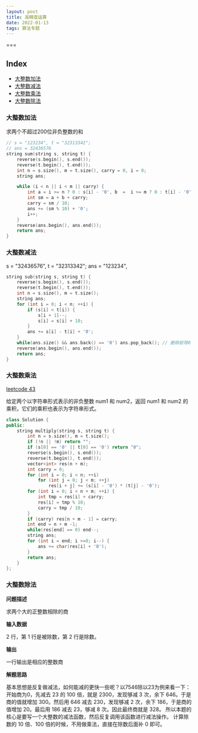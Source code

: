 ```yaml
---
layout: post
title: 高精度运算
date: 2022-01-13
tags: 算法专题  
---
```



===

Index
---
<!-- TOC -->

- [大整数加法](#大整数加法)
- [大整数减法](#大整数减法)
- [大整数乘法](#大整数乘法)
- [大整数除法](#大整数除法)
   



<!-- /TOC -->


### 大整数加法

求两个不超过200位非负整数的和


```c++
// s = "123234", t = "32313342";
// ans = 32436576
string sum(string s, string t) {
    reverse(s.begin(), s.end());
    reverse(t.begin(), t.end());
    int n = s.size(), m = t.size(), carry = 0, i = 0;
    string ans;

    while (i < n || i < m || carry) {
        int a = i >= n ? 0 : s[i] - '0', b  =  i >= m ? 0 : t[i] - '0'; 
        int sm = a + b + carry;
        carry = sm / 10;
        ans += (sm % 10) + '0';
        i++;
    }
    reverse(ans.begin(), ans.end());
    return ans;
}
```


### 大整数减法

s = "32436576", t = "32313342";
ans = "123234", 


```c++
string sub(string s, string t) {
    reverse(s.begin(), s.end());
    reverse(t.begin(), t.end());
    int n = s.size(), m = t.size();
    string ans;
    for (int i = 0; i < n; ++i) {
        if (s[i] < t[i]) {
            s[i + 1]--;
            s[i] = s[i] + 10;
        }
        ans += s[i] - t[i] + '0';
    }
    while(ans.size() && ans.back() == '0') ans.pop_back(); // 删除前导0
    reverse(ans.begin(), ans.end());
    return ans;
}
```


### 大整数乘法


[leetcode 43](#https://leetcode-cn.com/problems/multiply-strings/)


给定两个以字符串形式表示的非负整数 num1 和 num2，返回 num1 和 num2 的乘积，它们的乘积也表示为字符串形式。



```c++
class Solution {
public:
    string multiply(string s, string t) {
        int n = s.size(), m = t.size();
        if (!n || !m) return "";
        if (s[0] == '0' || t[0] == '0') return "0";
        reverse(s.begin(), s.end()); 
        reverse(t.begin(), t.end()); 
        vector<int> res(n + m);
        int carry = 0;
        for (int i = 0; i < n; ++i) 
            for (int j = 0; j < m; ++j) 
                res[i + j] += (s[i] - '0') * (t[j] - '0');
        for (int i = 0; i < n + m; ++i) {
            int tmp = res[i] + carry;
            res[i] = tmp % 10;
            carry = tmp / 10;
        }
        if (carry) res[n + m - 1] = carry;
        int end = n + m -1;
        while(res[end] == 0) end--;
        string ans;
        for (int i = end; i >=0; i--) {
            ans += char(res[i] + '0');
        }
        return ans;
    }
};
```

### 大整数除法


**问题描述**

求两个大的正整数相除的商

**输入数据**

2 行，第 1 行是被除数，第 2 行是除数。

**输出**

一行输出是相应的整数商


**解题思路**

基本思想是反复做减法，如何能减的更快一些呢？以7546除以23为例来看一下：开始商为0，先减去 23 的 100 倍，就是 2300，发现够减 3 次，余下 646。于是商的值就增加 300。然后用 646 减去 230，发现够减 2 次，余下 186，于是商的值增加 20。最后用 186 减去 23，够减 8 次。因此最终商就是 328。
所以本题的核心是要写一个大整数的减法函数，然后反复调用该函数进行减法操作。 计算除数的 10 倍、100 倍的时候，不用做乘法，直接在除数后面补 0 即可。


```c++


```

